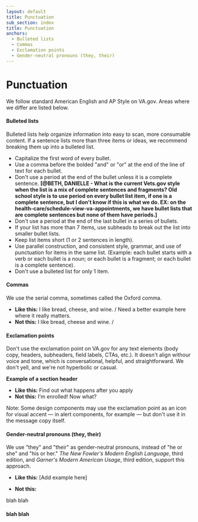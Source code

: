 ```yaml
---
layout: default
title: Punctuation
sub_section: index
title: Punctuation
anchors:
  - Bulleted lists
  - Commas
  - Exclamation points
  - Gender-neutral pronouns (they, their)
---
```


# Punctuation
We follow standard American English and AP Style on VA.gov. Areas where we differ are listed below. 



#### Bulleted lists

Bulleted lists help organize information into easy to scan, more consumable content.  If a sentence lists more than three items or ideas, we recommend breaking them up into a bulleted list. 

- Capitalize the first word of every bullet.
- Use a comma before the bolded "and" or "or" at the end of the line of text for each bullet.
- Don't use a period at the end of the bullet unless it is a complete sentence. __[@BETH, DANIELLE - What is the current Vets.gov style when the list is a mix of complete sentences and fragments? Old school style is to use period on every bullet list item, if one is a complete sentence, but I don't know if this is what we do. EX: on the health-care/schedule-view-va-appointments, we have bullet lists that are complete sentences but none of them have periods.]__
- Don't use a period at the end of the last bullet in a series of bullets.
- If your list has more than 7 items, use subheads to break out the list into smaller bullet lists.
- Keep list items short (1 or 2 sentences in length).
- Use parallel construction, and consistent style, grammar, and use of punctuation for items in the same list. (Example: each bullet starts with a verb or each bullet is a noun; or each bullet is a fragment; or each bullet is a complete sentence).
- Don't use a bulleted list for only 1 item.



#### Commas

We use the serial comma, sometimes called the Oxford comma. 

- __Like this:__  I like bread, cheese, and wine. / Need a better example here where it really matters.
- __Not this:__  I like bread, cheese and wine. / 



#### Exclamation points

Don't use the exclamation point on VA.gov for any text elements (body copy, headers, subheaders, field labels, CTAs, etc.). It doesn't align withour voice and tone, which is conversational, helpful, and straightforward. We don't yell, and we're not hyperbolic or casual. 

__Example of a section header__

- __Like this:__  Find out what happens after you apply
- __Not this:__  I'm enrolled! Now what? 

Note: Some design components may use the exclamation point as an icon for visual accent — in alert components, for example — but don't use it in the message copy itself.



#### Gender-neutral pronouns (they, their)

We use "they" and "their" as gender-neutral pronouns, instead of "he or she" and "his or her."  *The New Fowler's Modern English Language*, third edition, and *Garner's Modern American Usage*, third edition, support this approach. 

- __Like this:__  [Add example here]

- __Not this:__  





blah blah

#### blah blah



